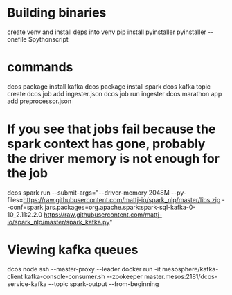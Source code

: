 # Building binaries
create venv and install deps into venv
pip install pyinstaller
pyinstaller --onefile $pythonscript
# commands
dcos package install kafka
dcos package install spark
dcos kafka topic create
dcos job add ingester.json 
dcos job run ingester
dcos marathon app add preprocessor.json
# If you see that jobs fail because the spark context has gone, probably the driver memory is not enough for the job
dcos spark run --submit-args="--driver-memory 2048M --py-files=https://raw.githubusercontent.com/mattj-io/spark_nlp/master/libs.zip --conf=spark.jars.packages=org.apache.spark:spark-sql-kafka-0-10_2.11:2.2.0 https://raw.githubusercontent.com/mattj-io/spark_nlp/master/spark_kafka.py"

# Viewing kafka queues
dcos node ssh --master-proxy --leader
docker run -it mesosphere/kafka-client
kafka-console-consumer.sh --zookeeper master.mesos:2181/dcos-service-kafka --topic spark-output --from-beginning 
